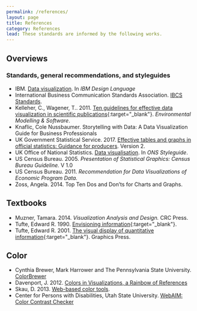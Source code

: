 ```yaml
---
permalink: /references/
layout: page
title: References
category: References
lead: These standards are informed by the following works.
---
```


## Overviews
### Standards, general recommendations, and styleguides
- IBM. [Data visualization](https://www.ibm.com/design/language/experience/data-visualization/chart-models). In _IBM Design Language_
- International Business Communication Standards Association. [IBCS Standards](https://www.hichert.com/standards/).
- Kelleher, C., Wagener, T.. 2011. [Ten guidelines for effective data visualization in scientific publications](https://doi.org/10.1016/j.envsoft.2010.12.006){:target="_blank"}. _Environmental Modelling & Software_.
- Knaflic, Cole Nussbaumer. Storytelling with Data: A Data Visualization Guide for Business Professionals
- UK Government Statistical Service. 2017. [Effective tables and graphs in official statistics: Guidance for producers](https://gss.civilservice.gov.uk/wp-content/uploads/2017/01/GUIDANCE-document-Effective-charts-and-tables-in-official-statistics-Version-2.0-Jan2017.pdf). Version 2. 
- UK Office of National Statistics. [Data visualisation](http://style.ons.gov.uk/category/data-visualisation/). In _ONS Styleguide_.
- US Census Bureau. 2005. _Presentation of Statistical Graphics: Census Bureau Guideline._ V 1.0
- US Census Bureau. 2011. _Recommendation for Data Visualizations of Economic Program Data._
- Zoss, Angela. 2014. Top Ten Dos and Don’ts for Charts and Graphs.

## Textbooks
- Muzner, Tamara. 2014. _Visualization Analysis and Design._ CRC Press.
- Tufte, Edward R. 1990. [Envisioning information](https://doi.org/10.1002/aic.690390220){:target="_blank"}.
- Tufte, Edward R. 2001. [The visual display of quantitative information](https://doi.org/10.1086/601626){:target="_blank"}. Graphics Press.

## Color
- Cynthia Brewer, Mark Harrower and The Pennsylvania State University. [ColorBrewer](http://colorbrewer2.org/#type=sequential&scheme=BuGn&n=3)
- Davenport, J. 2012. [Colors in Visualizations, a Rainbow of References](http://www.ifweassume.com/2012/12/colors-in-visualizations-rainbow-of.html)
- Skau, D. 2013. [Web-based color tools](http://blog.visual.ly/web-based-color-tools/).
- Center for Persons with Disabilities, Utah State University. [WebAIM: Color Contrast Checker](https://webaim.org/resources/contrastchecker/)
